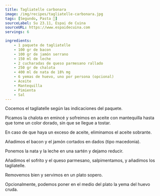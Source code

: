 ```yaml
---
title: Tagliatelle carbonara
image: /img/recipes/tagliatelle-carbonara.jpg
tags: [Segundo, Pasta 🍝]
sourceLabel: Su 23.11, Espai de Cuina
sourceURL: https://www.espaidecuina.com
servings: 6

ingredients:
    - 1 paquete de tagliatelle
    - 100 gr de bacon
    - 100 gr de jamón serrano
    - 150 ml de leche
    - 2 cucharadas de queso parmesano rallado
    - 250 gr de chalota
    - 400 ml de nata de 18% mg
    - 6 yemas de huevo, uno por persona (opcional)
    - Aceite
    - Mantequilla
    - Pimienta
    - Sal
---
```


Cocemos el tagliatelle según las indicaciones del paquete.

Picamos la chalota en emincé y sofreimos en aceite con mantequilla hasta que
tome un color dorado, sin que se llegue a tostar.

En caso de que haya un exceso de aceite, eliminamos el aceite sobrante.

Añadimos el bacon y el jamón cortados en dados (tipo macedonia).

Ponemos la nata y la leche en una sartén y dejamo reducir.

Añadimos el sofrito y el queso parmesano, salpimentamos, y añadimos los
tagliatelle.

Removemos bien y servimos en un plato sopero.

Opcionalmente, podemos poner en el medio del plato la yema del huevo cruda.
